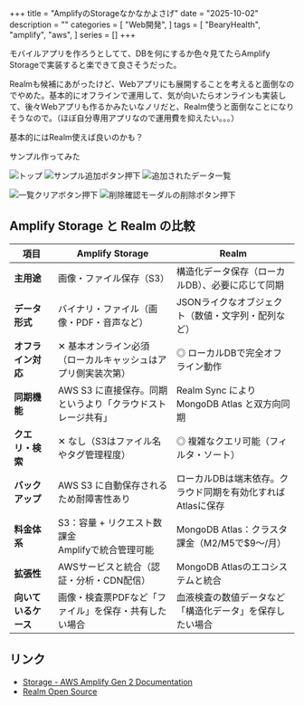 +++
title = "AmplifyのStorageなかなかよさげ"
date = "2025-10-02"
description = ""
categories = [
  "Web開発",
]
tags = [
  "BearyHealth",
  "amplify",
  "aws",
]
series = []
+++

モバイルアプリを作ろうとしてて、DBを何にするか色々見てたらAmplify Storageで実装すると楽できて良さそうだった。

Realmも候補にあがったけど、Webアプリにも展開することを考えると面倒なのでやめた。基本的にオフラインで運用して、気が向いたらオンラインも実装して、後々Webアプリも作るかみたいなノリだと、Realm使うと面倒なことになりそうなので。（ほぼ自分専用アプリなので運用費を抑えたい。。。）

基本的にはRealm使えば良いのかも？

サンプル作ってみた

![トップ](1.webp)
![サンプル追加ボタン押下](2.webp)
![追加されたデータ一覧](3.webp)

![一覧クリアボタン押下](4.webp)
![削除確認モーダルの削除ボタン押下](5.webp)

## Amplify Storage と Realm の比較

| 項目 | Amplify Storage | Realm |
|------|----------------|-------|
| **主用途** | 画像・ファイル保存（S3） | 構造化データ保存（ローカルDB）、必要に応じて同期 |
| **データ形式** | バイナリ・ファイル（画像・PDF・音声など） | JSONライクなオブジェクト（数値・文字列・配列など） |
| **オフライン対応** | ✕ 基本オンライン必須（ローカルキャッシュはアプリ側実装次第） | ◎ ローカルDBで完全オフライン動作 |
| **同期機能** | AWS S3 に直接保存。同期というより「クラウドストレージ共有」 | Realm Sync により MongoDB Atlas と双方向同期 |
| **クエリ・検索** | ✕ なし（S3はファイル名やタグ管理程度） | ◎ 複雑なクエリ可能（フィルタ・ソート） |
| **バックアップ** | AWS S3 に自動保存されるため耐障害性あり | ローカルDBは端末依存。クラウド同期を有効化すればAtlasに保存 |
| **料金体系** | S3：容量 + リクエスト数課金<br>Amplifyで統合管理可能 | MongoDB Atlas：クラスタ課金（M2/M5で$9〜/月） |
| **拡張性** | AWSサービスと統合（認証・分析・CDN配信） | MongoDB Atlasのエコシステムと統合 |
| **向いているケース** | 画像・検査票PDFなど「ファイル」を保存・共有したい場合 | 血液検査の数値データなど「構造化データ」を保存したい場合 |

## リンク

- [Storage - AWS Amplify Gen 2 Documentation](https://docs.amplify.aws/react/build-a-backend/storage/?utm_source=chatgpt.com)
- [Realm Open Source](https://realm.github.io/#top)
